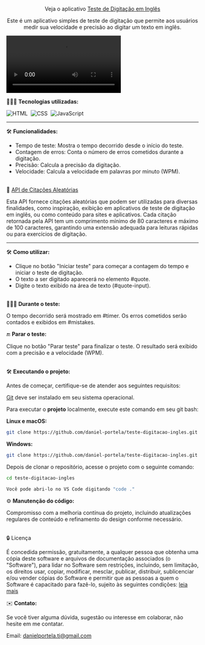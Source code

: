 <div align="center">

Veja o aplicativo <a href="https://testedigitaingles.netlify.app/">Teste de Digitação em Inglês</a>

<p>Este é um aplicativo simples de teste de digitação que permite aos usuários medir sua velocidade e precisão ao digitar um texto em inglês.</p>
</div>

<video controls src="readme-video/Teste digitação inglês.mp4" title="Title"></video>

👨🏼‍💻 <b>Tecnologias utilizadas:</b>

![HTML](https://img.shields.io/badge/-HTML-0D1117?style=for-the-badge&logo=html5&labelColor=0D1117)&nbsp;
![CSS](https://img.shields.io/badge/-CSS-0D1117?style=for-the-badge&logo=CSS3&logoColor=blue&labelColor=0D1117)&nbsp;
![JavaScript](https://img.shields.io/badge/-javascript-0D1117?style=for-the-badge&logo=javascript&logoColor=yellow&labelColor=0D1117)&nbsp;<hr>

🛠️ <b>Funcionalidades:</b>

- Tempo de teste: Mostra o tempo decorrido desde o início do teste.
- Contagem de erros: Conta o número de erros cometidos durante a digitação.
- Precisão: Calcula a precisão da digitação.
- Velocidade: Calcula a velocidade em palavras por minuto (WPM).<br><br>

📖 <a href="https://api.quotable.io/">API de Citações Aleatórias</a>

Esta API fornece citações aleatórias que podem ser utilizadas para diversas finalidades, como inspiração, exibição em aplicativos de teste de digitação em inglês, ou como conteúdo para sites e aplicativos. Cada citação retornada pela API tem um comprimento mínimo de 80 caracteres e máximo de 100 caracteres, garantindo uma extensão adequada para leituras rápidas ou para exercícios de digitação.<hr>

🛠️ <b>Como utilizar:</b>

- Clique no botão "Iniciar teste" para começar a contagem do tempo e iniciar o teste de digitação.
- O texto a ser digitado aparecerá no elemento #quote.
- Digite o texto exibido na área de texto (#quote-input).<br><br>

🧑🏻‍🔧 <b>Durante o teste:</b>

O tempo decorrido será mostrado em #timer.
Os erros cometidos serão contados e exibidos em #mistakes.

🔚 <b>Parar o teste:</b>

Clique no botão "Parar teste" para finalizar o teste.
O resultado será exibido com a precisão e a velocidade (WPM).<br><br>

🛠️ <b>Executando o projeto:</b>

<p>Antes de começar, certifique-se de atender aos seguintes requisitos:</p>

[Git](https://git-scm.com/downloads "Download Git") deve ser instalado em seu sistema operacional.

Para executar o <b>projeto</b> localmente, execute este comando em seu git bash:

<b>Linux e macOS:</b>

```bash
git clone https://github.com/daniel-portela/teste-digitacao-ingles.git
```

<b>Windows:</b>

```bash
git clone https://github.com/daniel-portela/teste-digitacao-ingles.git
```
Depois de clonar o repositório, acesse o projeto com o seguinte comando:

```bash
cd teste-digitacao-ingles
```

```bash
Você pode abri-lo no VS Code digitando "code ."
```

⚙️ <b>Manutenção do código:</b>

Compromisso com a melhoria contínua do projeto, incluindo atualizações regulares de conteúdo e refinamento do design conforme necessário.<br><br>

🔒 Licença

É concedida permissão, gratuitamente, a qualquer pessoa que obtenha uma cópia deste software e arquivos de documentação associados (o "Software"), para lidar no Software sem restrições, incluindo, sem limitação, os direitos usar, copiar, modificar, mesclar, publicar, distribuir, sublicenciar e/ou vender cópias do Software e permitir que as pessoas a quem o Software é capacitado para fazê-lo, sujeito às seguintes condições: [leia mais](LICENSE)

✉️ <b>Contato:</b>

Se você tiver alguma dúvida, sugestão ou interesse em colaborar, não hesite em me contatar.

Email: <a href="mailto:danielportela.ti@gmail.com">danielportela.ti@gmail.com</a> 


